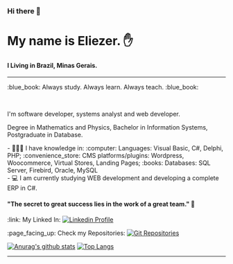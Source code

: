 <!-- <img src="https://user-images.githubusercontent.com/68889180/95789465-f429ee00-0cb3-11eb-8415-0ae6a8811bc1.png" alt="Cl-415 Plane 3D" width="300px" align="right"/> -->

### Hi there 👋


# My name is Eliezer. :raised_hand:
#### I Living in Brazil, Minas Gerais.
---
<p>:blue_book: Always study. Always learn. Always teach. :blue_book:</p>
<br>
<p>I'm software developer, systems analyst and web developer.
<p>Degree in Mathematics and Physics, Bachelor in Information Systems, Postgraduate in Database.
<p>
- 👨🏻‍💻 I have knowledge in:
     :computer: Languages: Visual Basic, C#, Delphi, PHP; 
     :convenience_store: CMS platforms/plugins: Wordpress, Woocommerce, Virtual Stores, Landing Pages; 
     :books: Databases: SQL Server, Firebird, Oracle, MySQL <br>
- 💻 I am currently studying WEB development and developing a complete ERP in C#.
<p>

#### "The secret to great success lies in the work of a great team." 🧠

 <p>:link: My Linked In: <a href="https://www.linkedin.com/in/eliezerladeira/"><img src="https://img.shields.io/badge/-LinkedIn-blue" alt="Linkedin Profile" /></a> </p>
 <p>:page_facing_up: Check my Repositories: <a href="https://github.com/eliezerladeira?tab=repositories"><img src="https://img.shields.io/badge/GitHub-Repositories-DarkGreen" alt="Git Repositories" /></a> </p>
</p>

[![Anurag's github stats](https://github-readme-stats.vercel.app/api?username=eliezerladeira)](https://github.com/anuraghazra/github-readme-stats)
[![Top Langs](https://github-readme-stats.vercel.app/api/top-langs/?username=eliezerladeira&layout=compact)](https://github.com/anuraghazra/github-readme-stats)

---

<!--
**eliezerladeira/eliezerladeira** is a ✨ _special_ ✨ repository because its `README.md` (this file) appears on your GitHub profile.

Here are some ideas to get you started:

- 🔭 I’m currently working on ...
- 🌱 I’m currently learning ...
- 👯 I’m looking to collaborate on ...
- 🤔 I’m looking for help with ...
- 💬 Ask me about ...
- 📫 How to reach me: ...
- 😄 Pronouns: ...
- ⚡ Fun fact: ...
-->

